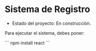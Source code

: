 <h1> Sistema de Registro</h1>

- Estado del proyecto: En construcción.

Para ejecutar el sistema, debes poner: 

´´´ npm install react ´´´
